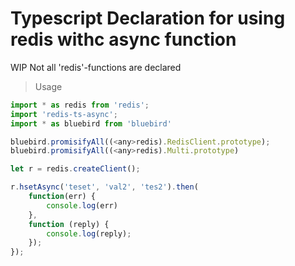 # Typescript Declaration for using redis withc async function

WIP
Not all 'redis'-functions are declared

> Usage

```Javascript
import * as redis from 'redis';
import 'redis-ts-async';
import * as bluebird from 'bluebird'

bluebird.promisifyAll((<any>redis).RedisClient.prototype);
bluebird.promisifyAll((<any>redis).Multi.prototype)

let r = redis.createClient();

r.hsetAsync('teset', 'val2', 'tes2').then(
    function(err) {
        console.log(err)
    },
    function (reply) {
        console.log(reply);
    });
});
```